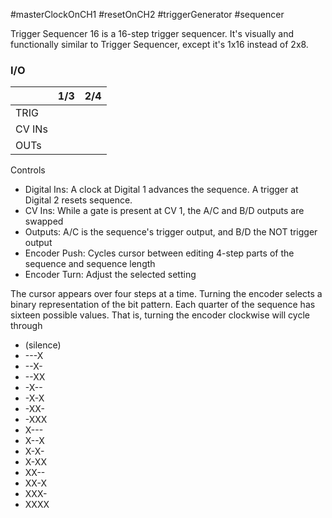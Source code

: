 #masterClockOnCH1 #resetOnCH2 #triggerGenerator #sequencer 

Trigger Sequencer 16 is a 16-step trigger sequencer. It's visually and functionally similar to Trigger Sequencer, except it's 1x16 instead of 2x8.

### I/O

|        | 1/3 | 2/4 |
| ------ | :-: | :-: |
| TRIG   |     |     |
| CV INs |     |     |
| OUTs   |     |     |


Controls
* Digital Ins: A clock at Digital 1 advances the sequence. A trigger at Digital 2 resets sequence.
* CV Ins: While a gate is present at CV 1, the A/C and B/D outputs are swapped
* Outputs: A/C is the sequence's trigger output, and B/D the NOT trigger output
* Encoder Push: Cycles cursor between editing 4-step parts of the sequence and sequence length
* Encoder Turn: Adjust the selected setting

The cursor appears over four steps at a time. Turning the encoder selects a binary representation of the bit pattern. Each quarter of the sequence has sixteen possible values. That is, turning the encoder clockwise will cycle through

* (silence)
* ---X
* --X-
* --XX
* -X--
* -X-X
* -XX-
* -XXX
* X---
* X--X
* X-X-
* X-XX
* XX--
* XX-X
* XXX-
* XXXX
